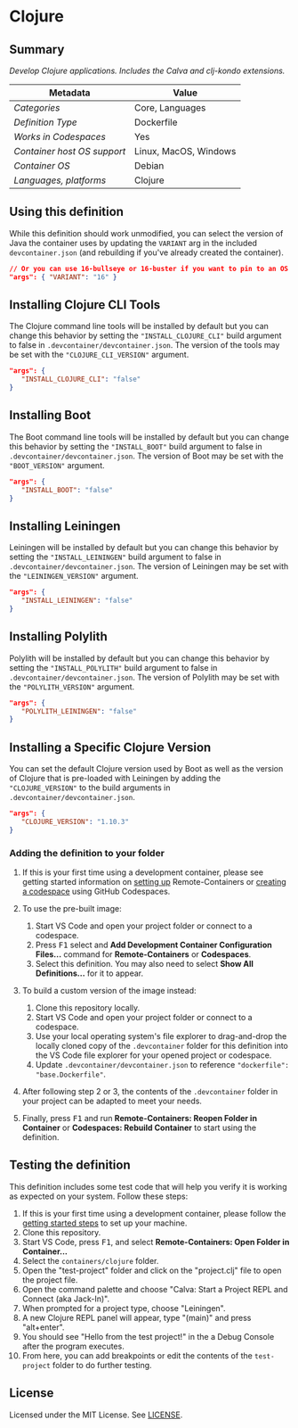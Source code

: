 # Clojure

## Summary

*Develop Clojure applications. Includes the Calva and clj-kondo extensions.*

| Metadata                    | Value                 |
|-----------------------------|-----------------------|
| *Categories*                | Core, Languages       |
| *Definition Type*           | Dockerfile            |
| *Works in Codespaces*       | Yes                   |
| *Container host OS support* | Linux, MacOS, Windows |
| *Container OS*              | Debian                |
| *Languages, platforms*      | Clojure               |

## Using this definition

While this definition should work unmodified, you can select the version of Java the container uses by updating the `VARIANT` arg in the included `devcontainer.json` (and rebuilding if you've already created the container).

```json
// Or you can use 16-bullseye or 16-buster if you want to pin to an OS version
"args": { "VARIANT": "16" }
```

## Installing Clojure CLI Tools

The Clojure command line tools will be installed by default but you can change this behavior by setting the `"INSTALL_CLOJURE_CLI"` build argument to false in
`.devcontainer/devcontainer.json`. The version of the tools may be set with the `"CLOJURE_CLI_VERSION"` argument.

```json
"args": {
   "INSTALL_CLOJURE_CLI": "false"
}
```

## Installing Boot

The Boot command line tools will be installed by default but you can change this behavior by setting the `"INSTALL_BOOT"` build argument to false in `.devcontainer/devcontainer.json`. The version of Boot may be set with the `"BOOT_VERSION"` argument.

```json
"args": {
   "INSTALL_BOOT": "false"
}
```

## Installing Leiningen

Leiningen will be installed by default but you can change this behavior by setting the `"INSTALL_LEININGEN"` build argument to false in `.devcontainer/devcontainer.json`. The version of Leiningen may be set with the `"LEININGEN_VERSION"` argument.

```json
"args": {
   "INSTALL_LEININGEN": "false"
}
```

## Installing Polylith

Polylith will be installed by default but you can change this behavior by setting the `"INSTALL_POLYLITH"` build argument to false in `.devcontainer/devcontainer.json`. The version of Polylith may be set with the `"POLYLITH_VERSION"` argument.

```json
"args": {
   "POLYLITH_LEININGEN": "false"
}
```

## Installing a Specific Clojure Version

You can set the default Clojure version used by Boot as well as the version of Clojure that is pre-loaded with Leiningen by adding the `"CLOJURE_VERSION"` to the build arguments in `.devcontainer/devcontainer.json`.

```json
"args": {
   "CLOJURE_VERSION": "1.10.3"
}
```

### Adding the definition to your folder

1. If this is your first time using a development container, please see getting started information on [setting up](https://aka.ms/vscode-remote/containers/getting-started) Remote-Containers or [creating a codespace](https://aka.ms/ghcs-open-codespace) using GitHub Codespaces.

2. To use the pre-built image:
   1. Start VS Code and open your project folder or connect to a codespace.
   2. Press <kbd>F1</kbd> select and **Add Development Container Configuration Files...** command for **Remote-Containers** or **Codespaces**.
   4. Select this definition. You may also need to select **Show All Definitions...** for it to appear.

3. To build a custom version of the image instead:
   1. Clone this repository locally.
   2. Start VS Code and open your project folder or connect to a codespace.
   3. Use your local operating system's file explorer to drag-and-drop the locally cloned copy of the `.devcontainer` folder for this definition into the VS Code file explorer for your opened project or codespace.
   4. Update `.devcontainer/devcontainer.json` to reference `"dockerfile": "base.Dockerfile"`.

4. After following step 2 or 3, the contents of the `.devcontainer` folder in your project can be adapted to meet your needs.

5. Finally, press <kbd>F1</kbd> and run **Remote-Containers: Reopen Folder in Container** or **Codespaces: Rebuild Container** to start using the definition.

## Testing the definition

This definition includes some test code that will help you verify it is working as expected on your system. Follow these steps:

1. If this is your first time using a development container, please follow the [getting started steps](https://aka.ms/vscode-remote/containers/getting-started) to set up your machine.
2. Clone this repository.
3. Start VS Code, press <kbd>F1</kbd>, and select **Remote-Containers: Open Folder in Container...**
4. Select the `containers/clojure` folder.
5. Open the "test-project" folder and click on the "project.clj" file to open the project file.
6. Open the command palette and choose "Calva: Start a Project REPL and Connect (aka Jack-In)".
7. When prompted for a project type, choose "Leiningen".
7. A new Clojure REPL panel will appear, type "(main)" and press "alt+enter".
8. You should see "Hello from the test project!" in the a Debug Console after the program executes.
9. From here, you can add breakpoints or edit the contents of the `test-project` folder to do further testing.

## License

Licensed under the MIT License. See [LICENSE](https://github.com/microsoft/vscode-dev-containers/blob/main/LICENSE).
